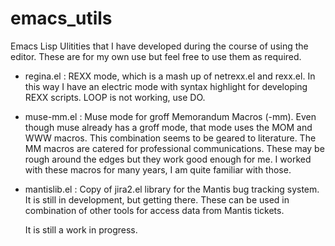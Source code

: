 emacs_utils
===========

Emacs Lisp Ulitities that I have developed during the course of using
the editor. These are for my own use but feel free to use them as
required.

- regina.el : REXX mode, which is a mash up of netrexx.el and
  rexx.el. In this way I have an electric mode with syntax highlight for
  developing REXX scripts. LOOP is not working, use DO. 
- muse-mm.el : Muse mode for groff Memorandum Macros (-mm).  Even though
  muse already has a groff mode, that mode  uses the MOM and WWW macros. This
  combination seems to be geared to literature. The MM macros are 
  catered for professional communications. These may be rough around the
  edges but they work good enough for me. I worked with these macros
  for many years, I am quite familiar with those.
- mantislib.el : Copy of jira2.el library for the Mantis bug tracking
  system.  It is still in development, but getting there. These can be 
  used in combination of other tools for access data from Mantis tickets. 
  
  It is still a work in progress.
  
 
